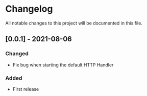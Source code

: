 # Changelog
All notable changes to this project will be documented in this file.

## [0.0.1] - 2021-08-06
### Changed
- Fix bug when starting the default HTTP Handler

### Added
- First release